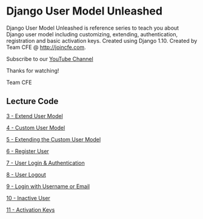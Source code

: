 # Django User Model Unleashed

Django User Model Unleashed is reference series to teach you about Django user model including customizing, extending, authentication, registration and basic activation keys. Created using Django 1.10. Created by Team CFE @ http://joincfe.com.

Subscribe to our [YouTube Channel](http://joincfe.com/youtube)

Thanks for watching!

Team CFE


## Lecture Code


[3 - Extend User Model](../../tree/bdd42118e0f39d40f7399f7f93ab742afdd18086)

[4 - Custom User Model](../../tree/8d2b5808df6f4171396be5fe79204cce475acf8e)

[5 - Extending the Custom User Model](../../tree/9700d82304e1a6ea6c7e18e84a084b8c1d02c37a)

[6 - Register User](../../tree/ba033bfc9a727c9a3abf04871e51affe5a380103)

[7 - User Login & Authentication](../../tree/410d6069f9a1a72d9f9ee744663bf0b994da9984)

[8 - User Logout](../../tree/084bef4879286aad34e761c2ac059ec52ad2b351)

[9 - Login with Username or Email](../../tree/c89250735f9b088f507ea553ac260f62bc404217)

[10 - Inactive User](../../tree/76391309c7ffcb98a41ac9a79359bf1ff4904375)

[11 - Activation Keys](../../tree/4980628a74c6d8cd6f1ee8ee3e168b06a1c5b7dd)


